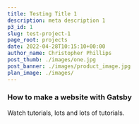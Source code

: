```yaml
---
title: Testing Title 1
description: meta description 1
p3_id: 1
slug: test-project-1
page_root: projects
date: 2022-04-28T10:15:10+00:00
author_name: Christopher Phillips
post_thumb: ./images/one.jpg
post_banner: ./images/product_image.jpg
plan_image: ./images/
---
```


### How to make a website with Gatsby

Watch tutorials, lots and lots of tutorials.
